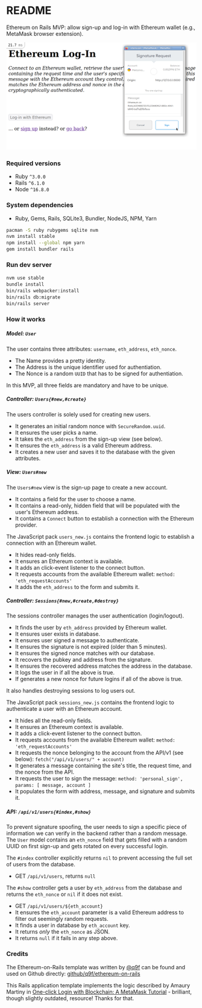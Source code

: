 # README

Ethereum on Rails MVP: allow sign-up and log-in with Ethereum wallet (e.g., MetaMask browser extension).

![Screenshot of the log-in page](./img/screenshot.png)

### Required versions

* Ruby `^3.0.0`
* Rails `^6.1.0`
* Node `^16.8.0`

### System dependencies

* Ruby, Gems, Rails, SQLite3, Bundler, NodeJS, NPM, Yarn

```bash
pacman -S ruby rubygems sqlite nvm
nvm install stable
npm install --global npm yarn
gem install bundler rails
```

### Run dev server

```bash
nvm use stable
bundle install
bin/rails webpacker:install
bin/rails db:migrate
bin/rails server
```

### How it works

##### Model: `User`

The user contains three attributes: `username`, `eth_address`, `eth_nonce`.
- The Name provides a pretty identity.
- The Address is the unique identifier used for authentiation.
- The Nonce is a random `UUID` that has to be signed for authentiation.

In this MVP, all three fields are mandatory and have to be unique.

##### Controller: `Users{#new,#create}`

The users controller is solely used for creating new users.
- It generates an initial random nonce with `SecureRandom.uuid`.
- It ensures the user picks a name.
- It takes the `eth_address` from the sign-up view (see below).
- It ensures the `eth_address` is a valid Ethereum address.
- It creates a new user and saves it to the database with the given attributes.

##### View: `Users#new`

The `Users#new` view is the sign-up page to create a new account.
- It contains a field for the user to choose a name.
- It contains a read-only, hidden field that will be populated with the user's Ethereum address.
- It contains a `Connect` button to establish a connection with the Ethereum provider.

The JavaScript pack `users_new.js` contains the frontend logic to establish a connection with an Ethereum wallet.
- It hides read-only fields.
- It ensures an Ethereum context is available.
- It adds an click-event listener to the connect button.
- It requests accounts from the available Ethereum wallet: `method: 'eth_requestAccounts'`
- It adds the `eth_address` to the form and submits it.

##### Controller: `Sessions{#new,#create,#destroy}`

The sessions controller manages the user authentication (login/logout).
- It finds the user by `eth_address` provided by Ethereum wallet.
- It ensures user exists in database.
- It ensures user signed a message to authenticate.
- It ensures the signature is not expired (older than 5 minutes).
- It ensures the signed nonce matches with our database.
- It recovers the pubkey and address from the signature.
- It ensures the recovered address matches the address in the database.
- It logs the user in if all the above is true.
- If generates a new nonce for future logins if all of the above is true.

It also handles destroying sessions to log users out.

The JavaScript pack `sessions_new.js` contains the frontend logic to authenticate a user with an Ethereum account.
- It hides all the read-only fields.
- It ensures an Ethereum context is available.
- It adds a click-event listener to the connect button.
- It requests accounts from the available Ethereum wallet: `method: 'eth_requestAccounts'`
- It requests the nonce belonging to the account from the API/v1 (see below): `fetch("/api/v1/users/" + account)`
- It generates a message containing the site's title, the request time, and the nonce from the API.
- It requests the user to sign the message: `method: 'personal_sign', params: [ message, account ]`
- It populates the form with address, message, and signature and submits it.

##### API: `/api/v1/users{#index,#show}`

To prevent signature spoofing, the user needs to sign a specific piece of information we can verify in the backend rather than a random message. The `User` model contains an `eth_nonce` field that gets filled with a random UUID on first sign-up and gets rotated on every successful login.

The `#index` controller explicitly returns `nil` to prevent accessing the full set of users from the database.
- GET `/api/v1/users`, returns `null`

The `#show` controller gets a user by `eth_address` from the database and returns the `eth_nonce` or `nil` if it does not exist.
- GET `/api/v1/users/${eth_account}`
- It ensures the `eth_account` parameter is a valid Ethereum address to filter out seemingly random requests.
- It finds a user in database by `eth_account` key.
- It returns _only_ the `eth_nonce` as JSON.
- It returns `null` if it fails in any step above.

### Credits

The Ethereum-on-Rails template was written by [@q9f](https://github.com/q9f) can be found and used on Github directly: [github/q9f/ethereum-on-rails](https://github.com/q9f/ethereum-on-rails/)

This Rails application template implements the logic described by Amaury Martiny in [One-click Login with Blockchain: A MetaMask Tutorial](https://www.toptal.com/ethereum/one-click-login-flows-a-metamask-tutorial) - brilliant, though slightly outdated, resource! Thanks for that.

